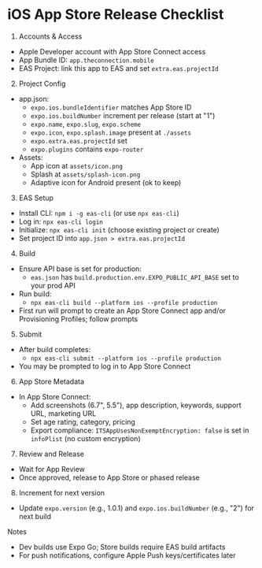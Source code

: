 # iOS App Store Release Checklist

1) Accounts & Access
- Apple Developer account with App Store Connect access
- App Bundle ID: `app.theconnection.mobile`
- EAS Project: link this app to EAS and set `extra.eas.projectId`

2) Project Config
- app.json:
  - `expo.ios.bundleIdentifier` matches App Store ID
  - `expo.ios.buildNumber` increment per release (start at "1")
  - `expo.name`, `expo.slug`, `expo.scheme`
  - `expo.icon`, `expo.splash.image` present at `./assets`
  - `expo.extra.eas.projectId` set
  - `expo.plugins` contains `expo-router`
- Assets:
  - App icon at `assets/icon.png`
  - Splash at `assets/splash-icon.png`
  - Adaptive icon for Android present (ok to keep)

3) EAS Setup
- Install CLI: `npm i -g eas-cli` (or use `npx eas-cli`)
- Log in: `npx eas-cli login`
- Initialize: `npx eas-cli init` (choose existing project or create)
- Set project ID into `app.json > extra.eas.projectId`

4) Build
- Ensure API base is set for production:
  - `eas.json` has `build.production.env.EXPO_PUBLIC_API_BASE` set to your prod API
- Run build:
  - `npx eas-cli build --platform ios --profile production`
- First run will prompt to create an App Store Connect app and/or Provisioning Profiles; follow prompts

5) Submit
- After build completes:
  - `npx eas-cli submit --platform ios --profile production`
- You may be prompted to log in to App Store Connect

6) App Store Metadata
- In App Store Connect:
  - Add screenshots (6.7", 5.5"), app description, keywords, support URL, marketing URL
  - Set age rating, category, pricing
  - Export compliance: `ITSAppUsesNonExemptEncryption: false` is set in `infoPlist` (no custom encryption)

7) Review and Release
- Wait for App Review
- Once approved, release to App Store or phased release

8) Increment for next version
- Update `expo.version` (e.g., 1.0.1) and `expo.ios.buildNumber` (e.g., "2") for next build

Notes
- Dev builds use Expo Go; Store builds require EAS build artifacts
- For push notifications, configure Apple Push keys/certificates later
